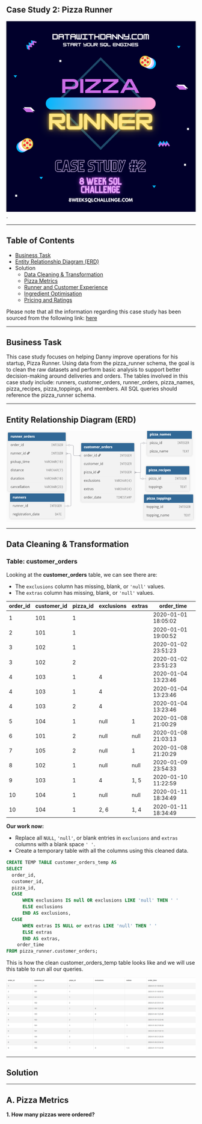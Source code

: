 ## Case Study 2: Pizza Runner

![Case Study 2](https://github.com/ShreyanshiJaiswal/8-Week-SQL-Challenge/blob/main/.images/Case_Study%232.png).

---

## Table of Contents

- [Business Task](#business-task)  
- [Entity Relationship Diagram (ERD)](#entity-relationship-diagram-erd)  
- Solution  
  - [Data Cleaning & Transformation](#data-cleaning--transformation)  
  - [Pizza Metrics](#pizza-metrics)  
  - [Runner and Customer Experience](#runner-and-customer-experience)  
  - [Ingredient Optimisation](#ingredient-optimisation)  
  - [Pricing and Ratings](#pricing-and-ratings)

Please note that all the information regarding this case study has been sourced from the following link: [here](https://8weeksqlchallenge.com/case-study-2/)

---

## Business Task

This case study focuses on helping Danny improve operations for his startup, Pizza Runner. Using data from the pizza_runner schema, the goal is to clean the raw datasets and perform basic analysis to support better decision-making around deliveries and orders. The tables involved in this case study include: runners, customer_orders, runner_orders, pizza_names, pizza_recipes, pizza_toppings, and members. All SQL queries should reference the pizza_runner schema.

---

## Entity Relationship Diagram (ERD)

![ERD](https://github.com/ShreyanshiJaiswal/8-Week-SQL-Challenge/blob/main/.images/ERD_Case%232.png)

---

## Data Cleaning & Transformation

### Table: customer_orders

Looking at the **customer_orders** table, we can see there are:  
- The `exclusions` column has missing, blank, or `'null'` values.
- The `extras` column has missing, blank, or `'null'` values.
  
| order_id | customer_id | pizza_id | exclusions | extras | order_time          |
| -------- | ----------- | -------- | ---------- | ------ | ------------------- |
| 1        | 101         | 1        |            |        | 2020-01-01 18:05:02 |
| 2        | 101         | 1        |            |        | 2020-01-01 19:00:52 |
| 3        | 102         | 1        |            |        | 2020-01-02 23:51:23 |
| 3        | 102         | 2        |            |        | 2020-01-02 23:51:23 |
| 4        | 103         | 1        | 4          |        | 2020-01-04 13:23:46 |
| 4        | 103         | 1        | 4          |        | 2020-01-04 13:23:46 |
| 4        | 103         | 2        | 4          |        | 2020-01-04 13:23:46 |
| 5        | 104         | 1        | null       | 1      | 2020-01-08 21:00:29 |
| 6        | 101         | 2        | null       | null   | 2020-01-08 21:03:13 |
| 7        | 105         | 2        | null       | 1      | 2020-01-08 21:20:29 |
| 8        | 102         | 1        | null       | null   | 2020-01-09 23:54:33 |
| 9        | 103         | 1        | 4          | 1, 5   | 2020-01-10 11:22:59 |
| 10       | 104         | 1        | null       | null   | 2020-01-11 18:34:49 |
| 10       | 104         | 1        | 2, 6       | 1, 4   | 2020-01-11 18:34:49 |

**Our work now:**  
- Replace all `NULL`, `'null'`, or blank entries in `exclusions` and `extras` columns with a blank space `' '`.  
- Create a temporary table with all the columns using this cleaned data.
```sql
CREATE TEMP TABLE customer_orders_temp AS
SELECT 
  order_id, 
  customer_id, 
  pizza_id, 
  CASE
	  WHEN exclusions IS null OR exclusions LIKE 'null' THEN ' '
	  ELSE exclusions
	  END AS exclusions,
  CASE
	  WHEN extras IS NULL or extras LIKE 'null' THEN ' '
	  ELSE extras
	  END AS extras,
	order_time
FROM pizza_runner.customer_orders;
```
This is how the clean customer_orders_temp table looks like and we will use this table to run all our queries.

![customer_orders_temp](https://github.com/ShreyanshiJaiswal/8-Week-SQL-Challenge/blob/main/.images/Case_Study%232_customer_orders_tem_table.png)

---

## Solution

---

## A. Pizza Metrics

**1. How many pizzas were ordered?**
```sql

```
